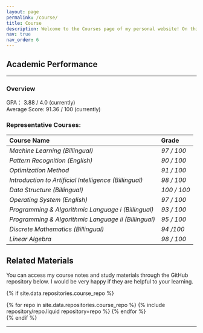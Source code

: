 ```yaml
---
layout: page
permalink: /course/
title: Course
description: Welcome to the Courses page of my personal website! On this page, I highlight the core courses from my undergraduate studies.
nav: true
nav_order: 6
---
```

## Academic Performance
---
### Overview
GPA： 3.88 / 4.0 (currently)  
Average Score: 91.36 / 100 (currently)
<br/>

### Representative Courses:

| Course Name| Grade |
| :--------------- | :----- |
| *Machine Learning (Billingual)* | *97 / 100* |
|*Pattern Recognition (English)* | *90 / 100*|
|*Optimization Method* | *91 / 100*|
|*Introduction to Artificial Intelligence (Billingual)* | *98 / 100*|
|*Data Structure (Billingual)* | *100 / 100*|
|*Operating System (English)* | *97 / 100*|
|*Programming & Algorithmic Language i (Billingual)* | *93 / 100*|
|*Programming & Algorithmic Language ii (Billingual)* | *95 / 100*|
|*Discrete Mathematics (Billingual)* | *94 /100*|
|*Linear Algebra* | *98 / 100*|



## Related Materials
You can access my course notes and study materials through the GitHub repository below. I would be very happy if they are helpful to your learning.

{% if site.data.repositories.course_repo %}

<div class="repositories d-flex flex-wrap flex-md-row flex-column justify-content-between align-items-center">
  {% for repo in site.data.repositories.course_repo %}
    {% include repository/repo.liquid repository=repo %}
  {% endfor %}
</div>
{% endif %}

---


